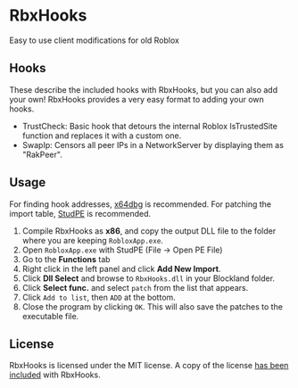 # RbxHooks
Easy to use client modifications for old Roblox 

## Hooks
These describe the included hooks with RbxHooks, but you can also add your own! RbxHooks provides a very easy format to adding your own hooks.

- TrustCheck: Basic hook that detours the internal Roblox IsTrustedSite function and replaces it with a custom one.
- SwapIp: Censors all peer IPs in a NetworkServer by displaying them as "RakPeer".

## Usage
For finding hook addresses, [x64dbg](https://x64dbg.com/) is recommended. For patching the import table, [StudPE](http://www.cgsoftlabs.ro/studpe.html) is recommended.

1. Compile RbxHooks as **x86**, and copy the output DLL file to the folder where you are keeping `RobloxApp.exe`.
1. Open `RobloxApp.exe` with StudPE (File -> Open PE File)
2. Go to the **Functions** tab
3. Right click in the left panel and click **Add New Import**.
4. Click **Dll Select** and browse to `RbxHooks.dll` in your Blockland folder.
5. Click **Select func.** and select `patch` from the list that appears.
6. Click `Add to list`, then `ADD` at the bottom.
7. Close the program by clicking `OK`. This will also save the patches to the executable file.

## License
RbxHooks is licensed under the MIT license. A copy of the license [has been included](https://github.com/orcfoss/RbxHooks/blob/trunk/LICENSE) with RbxHooks.